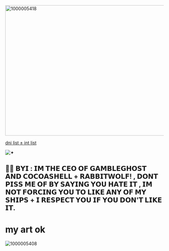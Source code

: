 ##

<img width="736" height="414" alt="1000005418" src="https://github.com/user-attachments/assets/a4cf633d-ac58-465d-9744-7ad5b46e8f82" />

[dni list ± int list](https://github.com/GAMBLEGHOST/if-you-wanna-int-)

![✦ ](https://komarev.com/ghpvc/?username=GAMBLEGHOST&color=9AC5F6&style=flat&label=✦ )

## 👻🩵 𝗕𝗬𝗜 : 𝗜𝗠 𝗧𝗛𝗘 𝗖𝗘𝗢 𝗢𝗙 𝗚𝗔𝗠𝗕𝗟𝗘𝗚𝗛𝗢𝗦𝗧 𝗔𝗡𝗗 𝗖𝗢𝗖𝗢𝗔𝗦𝗛𝗘𝗟𝗟 + 𝗥𝗔𝗕𝗕𝗜𝗧𝗪𝗢𝗟𝗙! , 𝗗𝗢𝗡𝗧 𝗣𝗜𝗦𝗦 𝗠𝗘 𝗢𝗙 𝗕𝗬 𝗦𝗔𝗬𝗜𝗡𝗚 𝗬𝗢𝗨 𝗛𝗔𝗧𝗘 𝗜𝗧 , 𝗜𝗠 𝗡𝗢𝗧 𝗙𝗢𝗥𝗖𝗜𝗡𝗚 𝗬𝗢𝗨 𝗧𝗢 𝗟𝗜𝗞𝗘 𝗔𝗡𝗬 𝗢𝗙 𝗠𝗬 𝗦𝗛𝗜𝗣𝗦 + 𝗜 𝗥𝗘𝗦𝗣𝗘𝗖𝗧 𝗬𝗢𝗨 𝗜𝗙 𝗬𝗢𝗨 𝗗𝗢𝗡'𝗧 𝗟𝗜𝗞𝗘 𝗜𝗧.


# my art ok
![1000005408](https://github.com/user-attachments/assets/1764ce88-b9e7-4ca8-8000-4856986a67f4)

